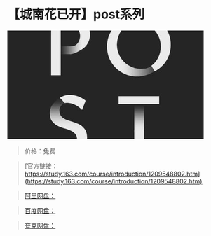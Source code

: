 # 【城南花已开】post系列

![img](../../../assets/study163/free/51ff0ab13727447a914f3ad099f39c8a.jpg)

> 价格：免费

> [官方链接：https://study.163.com/course/introduction/1209548802.htm](https://study.163.com/course/introduction/1209548802.htm)

> [阿里网盘：]()

> [百度网盘：]()

> [夸克网盘：]()
